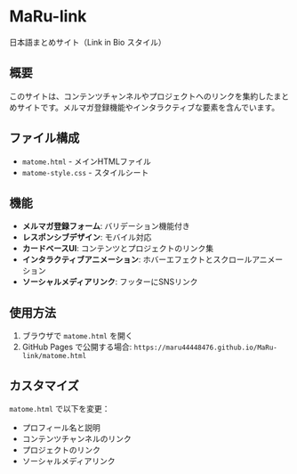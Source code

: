 # MaRu-link

日本語まとめサイト（Link in Bio スタイル）

## 概要

このサイトは、コンテンツチャンネルやプロジェクトへのリンクを集約したまとめサイトです。メルマガ登録機能やインタラクティブな要素を含んでいます。

## ファイル構成

- `matome.html` - メインHTMLファイル  
- `matome-style.css` - スタイルシート

## 機能

- **メルマガ登録フォーム**: バリデーション機能付き
- **レスポンシブデザイン**: モバイル対応
- **カードベースUI**: コンテンツとプロジェクトのリンク集
- **インタラクティブアニメーション**: ホバーエフェクトとスクロールアニメーション
- **ソーシャルメディアリンク**: フッターにSNSリンク

## 使用方法

1. ブラウザで `matome.html` を開く
2. GitHub Pages で公開する場合: `https://maru44448476.github.io/MaRu-link/matome.html`

## カスタマイズ

`matome.html` で以下を変更：
- プロフィール名と説明
- コンテンツチャンネルのリンク  
- プロジェクトのリンク
- ソーシャルメディアリンク
